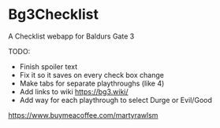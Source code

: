 # Bg3Checklist
A Checklist webapp for Baldurs Gate 3

TODO: 

* Finish spoiler text
* Fix it so it saves on every check box change
* Make tabs for separate playthroughs (like 4)
* Add links to wiki https://bg3.wiki/
* Add way for each playthrough to select Durge or Evil/Good

https://www.buymeacoffee.com/martyrawlsm
